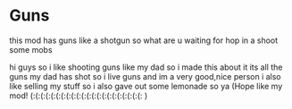 # Guns
this mod has guns like a shotgun so what are u waiting for hop in a shoot some mobs

hi guys so i like shooting guns like my dad so i made this about it its all the guns my dad has shot so i live guns 
and im a very good,nice person i also like selling my stuff so i also gave out some lemonade so ya 
(Hope like my mod! (:(:(:(:(:(:(:(:(:(:(:(:(:(:(:(:(:(:(:(:(:(:  )
